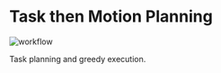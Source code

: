 # Task then Motion Planning

![workflow](https://github.com/tomsilver/task-then-motion-planning/actions/workflows/ci.yml/badge.svg)

 Task planning and greedy execution.
